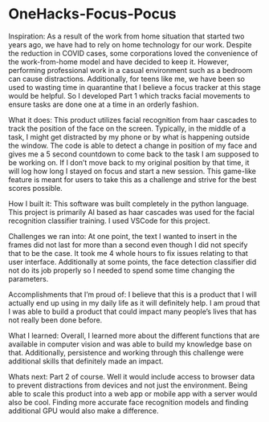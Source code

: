 # OneHacks-Focus-Pocus
Inspiration:
As a result of the work from home situation that started two years ago, we have had to rely on home technology for our work. Despite the reduction in COVID cases, some corporations loved the convenience of the work-from-home model and have decided to keep it. However, performing professional work in a casual environment such as a bedroom can cause distractions. Additionally, for teens like me, we have been so used to wasting time in quarantine that I believe a focus tracker at this stage would be helpful. So I developed Part 1 which tracks facial movements to ensure tasks are done one at a time in an orderly fashion. 

What it does:
This product utilizes facial recognition from haar cascades to track the position of the face on the screen. Typically, in the middle of a task, I might get distracted by my phone or by what is happening outside the window. The code is able to detect a change in position of my face and gives me a 5 second countdown to come back to the task I am supposed to be working on. If I don’t move back to my original position by that time, it will log how long I stayed on focus and start a new session. This game-like feature is meant for users to take this as a challenge and strive for the best scores possible. 

How I built it:
This software was built completely in the python language. This project is primarily AI based as haar cascades was used for the facial recognition classifier training. I used VSCode for this project. 

Challenges we ran into:
At one point, the text I wanted to insert in the frames did not last for more than a second even though I did not specify that to be the case. It took me 4 whole hours to fix issues relating to that user interface. Additionally at some points, the face detection classifier did not do its job properly so I needed to spend some time changing the parameters.

Accomplishments that I’m proud of:
I believe that this is a product that I will actually end up using in my daily life as it will definitely help. I am proud that I was able to build a product that could impact many people’s lives that has not really been done before.

What I learned:
Overall, I learned more about the different functions that are available in computer vision and was able to build my knowledge base on that. Additionally, persistence and working through this challenge were additional skills that definitely made an impact. 

Whats next:
Part 2 of course.
Well it would include access to browser data to prevent distractions from devices and not just the environment. Being able to scale this product into a web app or mobile app with a server would also be cool. Finding more accurate face recognition models and finding additional GPU would also make a difference. 
